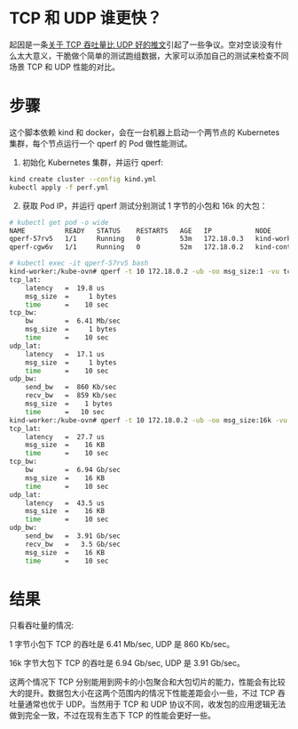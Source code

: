 # TCP 和 UDP 谁更快？

起因是一条[关于 TCP 吞吐量比 UDP 好的推文](https://twitter.com/liumengxinfly/status/1783135883920883741)引起了一些争议。空对空谈没有什么太大意义，干脆做个简单的测试跑组数据，大家可以添加自己的测试来检查不同场景 TCP 和 UDP 性能的对比。

# 步骤
这个脚本依赖 kind 和 docker，会在一台机器上启动一个两节点的 Kubernetes 集群，每个节点运行一个 qperf 的 Pod 做性能测试。

1. 初始化 Kubernetes 集群，并运行 qperf:
```bash
kind create cluster --config kind.yml
kubectl apply -f perf.yml
```

2. 获取 Pod IP，并运行 qperf 测试分别测试 1 字节的小包和 16k 的大包：

```bash
# kubectl get pod -o wide
NAME          READY   STATUS    RESTARTS   AGE   IP           NODE                 NOMINATED NODE   READINESS GATES
qperf-57rv5   1/1     Running   0          53m   172.18.0.3   kind-worker          <none>           <none>
qperf-cgw6v   1/1     Running   0          52m   172.18.0.2   kind-control-plane   <none>           <none>

# kubectl exec -it qperf-57rv5 bash
kind-worker:/kube-ovn# qperf -t 10 172.18.0.2 -ub -oo msg_size:1 -vu tcp_lat tcp_bw udp_lat udp_bw
tcp_lat:
    latency   =  19.8 us
    msg_size  =     1 bytes
    time      =    10 sec
tcp_bw:
    bw        =  6.41 Mb/sec
    msg_size  =     1 bytes
    time      =    10 sec
udp_lat:
    latency   =  17.1 us
    msg_size  =     1 bytes
    time      =    10 sec
udp_bw:
    send_bw   =  860 Kb/sec
    recv_bw   =  859 Kb/sec
    msg_size  =    1 bytes
    time      =   10 sec
kind-worker:/kube-ovn# qperf -t 10 172.18.0.2 -ub -oo msg_size:16k -vu tcp_lat tcp_bw udp_lat udp_bw
tcp_lat:
    latency   =  27.7 us
    msg_size  =    16 KB
    time      =    10 sec
tcp_bw:
    bw        =  6.94 Gb/sec
    msg_size  =    16 KB
    time      =    10 sec
udp_lat:
    latency   =  43.5 us
    msg_size  =    16 KB
    time      =    10 sec
udp_bw:
    send_bw   =  3.91 Gb/sec
    recv_bw   =   3.5 Gb/sec
    msg_size  =    16 KB
    time      =    10 sec
```
# 结果

只看吞吐量的情况:
 
1 字节小包下 TCP 的吞吐是 6.41 Mb/sec, UDP 是 860 Kb/sec。

16k 字节大包下 TCP 的吞吐是 6.94 Gb/sec, UDP 是 3.91 Gb/sec。 

这两个情况下 TCP 分别能用到网卡的小包聚合和大包切片的能力，性能会有比较大的提升。数据包大小在这两个范围内的情况下性能差距会小一些，不过 TCP 吞吐量通常也优于 UDP。当然用于 TCP 和 UDP 协议不同，收发包的应用逻辑无法做到完全一致，不过在现有生态下 TCP 的性能会更好一些。